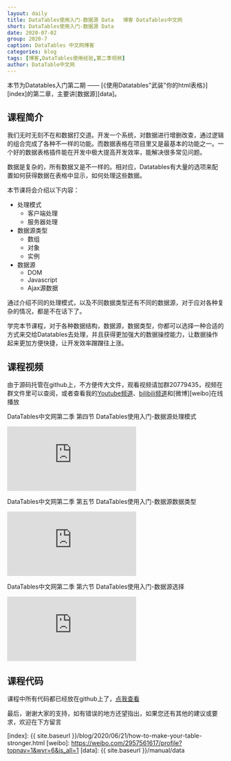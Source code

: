 ```yaml
---
layout: daily
title: DataTables使用入门-数据源 Data   博客 DataTables中文网
short: DataTables使用入门-数据源 Data
date: 2020-07-02
group: 2020-7
caption: DataTables 中文网博客
categories: blog
tags: [博客,DataTables使用经验,第二季视频]
author: DataTable中文网
---
```


本节为Datatables入门第二期 —— [《使用Datatables"武装"你的html表格》][index]的第二章，主要讲[数据源][data]。

## 课程简介

我们无时无刻不在和数据打交道。开发一个系统，对数据进行增删改查，通过逻辑的组合完成了各种不一样的功能。<!--more-->而数据表格在项目里又是最基本的功能之一。一个好的数据表格插件能在开发中极大提高开发效率，能解决很多常见问题。

数据是复杂的，所有数据又是不一样的。相对应，Datatables有大量的选项来配置如何获得数据在表格中显示，如何处理这些数据。

本节课将会介绍以下内容：
- 处理模式
    - 客户端处理
    - 服务器处理
- 数据源类型
    - 数组
    - 对象
    - 实例
- 数据源
    - DOM
    - Javascript
    - Ajax源数据

通过介绍不同的处理模式，以及不同数据类型还有不同的数据源，对于应对各种复杂的情况，都是不在话下了。

学完本节课程，对于各种数据结构，数据源，数据类型，你都可以选择一种合适的方式来交给Datatables去处理，并且获得更加强大的数据操控能力，让数据操作起来更加方便快捷，让开发效率蹭蹭往上涨。


## 课程视频

由于源码托管在github上，不方便传大文件，观看视频请加群20779435，视频在群文件里可以查阅，或者查看我的[Youtube频道][youtube]、[bilibili频道][bilibili]和[微博][weibo]在线播放


DataTables中文网第二季 第四节 DataTables使用入门-数据源处理模式
<iframe id="b" width="auto" heigth="auto" src="https://xbeibeix.com/api/bilibili/biliplayer/?url=https://www.bilibili.com/video/BV13z4y1D71F/" frameborder="0" allowfullscreen="true"> </iframe>

DataTables中文网第二季 第五节 DataTables使用入门-数据源数据类型
<iframe id="b" width="auto" heigth="auto" src="https://xbeibeix.com/api/bilibili/biliplayer/?url=https://www.bilibili.com/video/BV1st4y1Q7sF/" frameborder="0" allowfullscreen="true"> </iframe>

DataTables中文网第二季 第六节 DataTables使用入门-数据源选择
<iframe id="b" width="auto" heigth="auto" src="https://xbeibeix.com/api/bilibili/biliplayer/?url=https://www.bilibili.com/video/BV15C4y1h7XM/" frameborder="0" allowfullscreen="true"> </iframe>


## 课程代码

课程中所有代码都已经放在github上了，[点我查看][github]

最后，谢谢大家的支持，如有错误的地方还望指出，如果您还有其他的建议或要求，欢迎在下方留言


[youtube]: https://www.youtube.com/playlist?list=PLfl1Raz12t6s43Fb--qDoIsBPKHEme7FO
[bilibili]: https://space.bilibili.com/618644465/channel/detail?cid=133983
[github]: https://github.com/ssy341/datatables-season2/tree/master/example01
[index]: {{ site.baseurl }}/blog/2020/06/21/how-to-make-your-table-stronger.html
[weibo]: https://weibo.com/2957561617/profile?topnav=1&wvr=6&is_all=1
[data]: {{ site.baseurl }}/manual/data